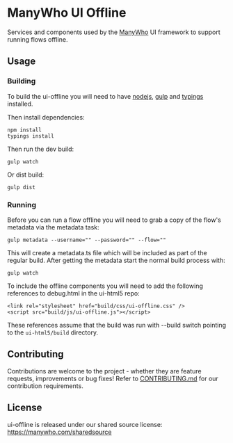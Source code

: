 # ManyWho UI Offline

Services and components used by the [ManyWho](https://manywho.com) UI framework to support running flows offline.

## Usage

### Building

To build the ui-offline you will need to have [nodejs](http://nodejs.org/), [gulp](http://gulpjs.com/) and [typings](https://github.com/typings/typings) installed.

Then install dependencies:

```
npm install
typings install
```

Then run the dev build:

```
gulp watch
```

Or dist build:

```
gulp dist
```

### Running

Before you can run a flow offline you will need to grab a copy of the flow's metadata via the metadata task:

```
gulp metadata --username="" --password="" --flow=""
```

This will create a metadata.ts file which will be included as part of the regular build. After getting the metadata start the normal build process with:

```
gulp watch
```

To include the offline components you will need to add the following references to debug.html in the ui-html5 repo:

```
<link rel="stylesheet" href="build/css/ui-offline.css" />
<script src="build/js/ui-offline.js"></script>
```

These references assume that the build was run with --build switch pointing to the `ui-html5/build` directory.

## Contributing

Contributions are welcome to the project - whether they are feature requests, improvements or bug fixes! Refer to 
[CONTRIBUTING.md](CONTRIBUTING.md) for our contribution requirements.

## License

ui-offline is released under our shared source license: https://manywho.com/sharedsource